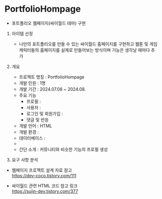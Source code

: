 # PortfolioHompage
* 포트폴리오 웹페이지(싸이월드 테마) 구현
1) 아이템 선정
   * 나만의 포트폴리오를 만들 수 있는 싸이월드 홈페이지를 구현하고 웹툰 및 게임 캐릭터들의 홈페이지를 실제로 만들어보는 방식이며 기능은 생각날 때마다 추가
  
2) 개요
   * 프로젝트 명칭 : PortfolioHompage
   * 개발 인원 : 1명
   * 개발 기간 : 2024.07.08 ~ 2024.08.
   * 주요 기능
     * 프로필 :
     * 사용자 :
     * 로그인 및 회원가입 :
     * 댓글 및 반응
   * 개발 언어 : HTML
   * 개발 환경 :
   * 데이터베이스 :
   * 
   * 간단 소개 : 커뮤니티와 비슷한 기능의 프로필 생성

3) 요구 사항 분석
   



*  웹페이지 프로젝트 설계 자료 참고   
https://dev-coco.tistory.com/111

* 싸이월드 관련 HTML 코드 참고 링크    
https://sujin-dev.tistory.com/377
